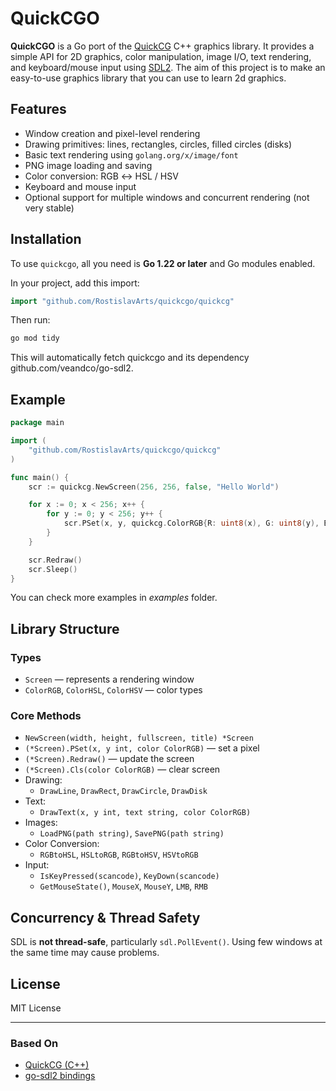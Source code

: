 # QuickCGO

**QuickCGO** is a Go port of the [QuickCG](https://lodev.org/quickcg/) C++ graphics library. It provides a simple API for 2D graphics, color manipulation, image I/O, text rendering, and keyboard/mouse input using [SDL2](https://github.com/libsdl-org/SDL). The aim of this project is to make an easy-to-use graphics library that you can use to learn 2d graphics.

## Features

- Window creation and pixel-level rendering
- Drawing primitives: lines, rectangles, circles, filled circles (disks)
- Basic text rendering using `golang.org/x/image/font`
- PNG image loading and saving
- Color conversion: RGB ↔ HSL / HSV
- Keyboard and mouse input
- Optional support for multiple windows and concurrent rendering (not very stable)

## Installation

To use `quickcgo`, all you need is **Go 1.22 or later** and Go modules enabled.

In your project, add this import:

```go
import "github.com/RostislavArts/quickcgo/quickcg"
```

Then run:

```bash
go mod tidy
```

This will automatically fetch quickcgo and its dependency github.com/veandco/go-sdl2.

## Example

```go
package main

import (
	"github.com/RostislavArts/quickcgo/quickcg"
)

func main() {
	scr := quickcg.NewScreen(256, 256, false, "Hello World")

	for x := 0; x < 256; x++ {
		for y := 0; y < 256; y++ {
			scr.PSet(x, y, quickcg.ColorRGB{R: uint8(x), G: uint8(y), B: 128})
		}
	}

	scr.Redraw()
	scr.Sleep()
}
```

You can check more examples in *examples* folder.

## Library Structure

### Types

- `Screen` — represents a rendering window
- `ColorRGB`, `ColorHSL`, `ColorHSV` — color types

### Core Methods

- `NewScreen(width, height, fullscreen, title) *Screen`
- `(*Screen).PSet(x, y int, color ColorRGB)` — set a pixel
- `(*Screen).Redraw()` — update the screen
- `(*Screen).Cls(color ColorRGB)` — clear screen
- Drawing:
  - `DrawLine`, `DrawRect`, `DrawCircle`, `DrawDisk`
- Text:
  - `DrawText(x, y int, text string, color ColorRGB)`
- Images:
  - `LoadPNG(path string)`, `SavePNG(path string)`
- Color Conversion:
  - `RGBtoHSL`, `HSLtoRGB`, `RGBtoHSV`, `HSVtoRGB`
- Input:
  - `IsKeyPressed(scancode)`, `KeyDown(scancode)`
  - `GetMouseState()`, `MouseX`, `MouseY`, `LMB`, `RMB`

## Concurrency & Thread Safety

SDL is **not thread-safe**, particularly `sdl.PollEvent()`. Using few windows at the same time may cause problems.

## License

MIT License

---

### Based On

- [QuickCG (C++)](https://lodev.org/quickcg/)
- [go-sdl2 bindings](https://github.com/veandco/go-sdl2)
